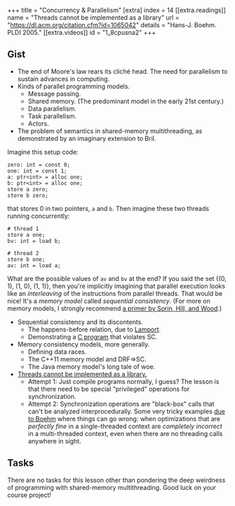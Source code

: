 +++
title = "Concurrency & Parallelism"
[extra]
index = 14
[[extra.readings]]
name = "Threads cannot be implemented as a library"
url = "https://dl.acm.org/citation.cfm?id=1065042"
details = "Hans-J. Boehm. PLDI 2005."
[[extra.videos]]
id = "1_8cpusna2"
+++
## Gist

* The end of Moore's law rears its cliché head. The need for parallelism to sustain advances in computing.
* Kinds of parallel programming models.
    * Message passing.
    * Shared memory. (The predominant model in the early 21st century.)
    * Data parallelism.
    * Task parallelism.
    * Actors.
* The problem of semantics in shared-memory multithreading, as demonstrated by an imaginary extension to Bril.

Imagine this setup code:

    zero: int = const 0;
    one: int = const 1;
    a: ptr<int> = alloc one;
    b: ptr<int> = alloc one;
    store a zero;
    store b zero;

that stores 0 in two pointers, `a` and `b`. Then imagine these two threads running concurrently:

    # thread 1
    store a one;
    bv: int = load b;

    # thread 2
    store b one;
    av: int = load a;

What are the possible values of `av` and `bv` at the end?
If you said the set {(0, 1), (1, 0), (1, 1)}, then you're implicitly imagining that parallel execution looks like an *interleaving* of the instructions from parallel threads.
That would be nice!
It's a *memory model* called *sequential consistency*.
(For more on memory models, I strongly recommend [a primer by Sorin, Hill, and Wood][primer].)

* Sequential consistency and its discontents.
    * The happens-before relation, due to [Lamport][].
    * Demonstrating a [C program][scviol] that violates SC.
* Memory consistency models, more generally.
    * Defining data races.
    * The C++11 memory model and DRF⇒SC.
    * The Java memory model's long tale of woe.
* [Threads cannot be implemented as a library.][boehm]
    * Attempt 1: Just compile programs normally, I guess? The lesson is that there need to be special "privileged" operations for synchronization.
    * Attempt 2: Synchronization operations are "black-box" calls that can't be analyzed interprocedurally. Some very tricky examples [due to Boehm][boehm] where things can go wrong: when optimizations that are *perfectly fine* in a single-threaded context are *completely incorrect* in a multi-threaded context, even when there are no threading calls anywhere in sight.

[lamport]: https://lamport.azurewebsites.net/pubs/time-clocks.pdf
[boehm]: https://dl.acm.org/citation.cfm?id=1065042
[primer]: https://course.ece.cmu.edu/~ece847c/S15/lib/exe/fetch.php?media=part2_2_sorin12.pdf
[scviol]: https://github.com/cs4110/2016fa-web/blob/4407be7203a56ddcdaae32362c2e172663678d3a/src/lectures/code32/scviol.c

## Tasks

There are no tasks for this lesson other than pondering the deep weirdness of programming with shared-memory multithreading.
Good luck on your course project!
